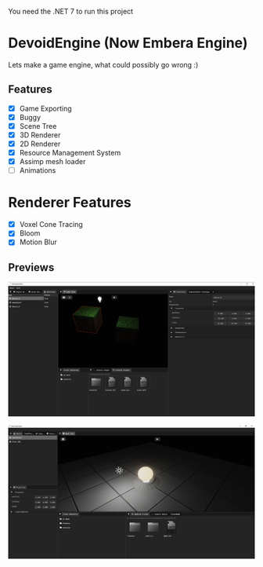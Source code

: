 You need the .NET 7 to run this project

# DevoidEngine (Now Embera Engine)

Lets make a game engine, what could possibly go wrong :)

## Features

- [x] Game Exporting
- [x] Buggy
- [x] Scene Tree
- [x] 3D Renderer
- [x] 2D Renderer
- [x] Resource Management System
- [x] Assimp mesh loader
- [ ] Animations

# Renderer Features
- [x] Voxel Cone Tracing
- [x] Bloom
- [x] Motion Blur

## Previews

![](https://github.com/ThunderSplashMC/DevoidEngine/blob/main/DevoidEngine/Previews/Screenshot_4.png)

![](https://github.com/ThunderSplashMC/DevoidEngine/blob/main/DevoidEngine/Previews/Screenshot_13.png)

